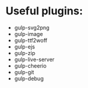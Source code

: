 # Useful plugins:

- gulp-svg2png
- gulp-image
- gulp-ttf2woff
- gulp-ejs
- gulp-zip
- gulp-live-server
- gulp-cheerio
- gulp-git
- gulp-debug
